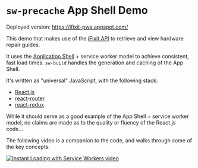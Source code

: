 # `sw-precache` App Shell Demo

Deployed version: https://ifixit-pwa.appspot.com/

This demo that makes use of the [iFixit API](https://www.ifixit.com/api/2.0/doc/) to retrieve
and view hardware repair guides.

It uses the [Application Shell](https://developers.google.com/web/fundamentals/architecture/app-shell) + service worker model to achieve consistent, fast load times.
`sw-build` handles the generation and caching of the App Shell.

It's written as "universal" JavaScript, with the following stack:
- [React.js](https://facebook.github.io/react/)
- [react-router](https://github.com/rackt/react-router)
- [react-redux](https://github.com/rackt/react-redux)

While it should serve as a good example of the App Shell + service worker model, no claims are made
as to the quality or fluency of the React.js code...

The following video is a companion to the code, and walks through some of the key concepts:

[![Instant Loading with Service Workers video](http://img.youtube.com/vi/jCKZDTtUA2A/0.jpg)](http://www.youtube.com/watch?v=jCKZDTtUA2A "Instant Loading with Service Workers")
